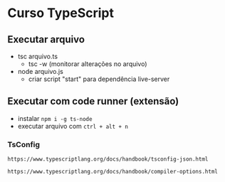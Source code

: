 # Curso TypeScript

## Executar arquivo

* tsc arquivo.ts
    * tsc -w (monitorar alterações no arquivo)
* node arquivo.js
    * criar script "start" para dependência live-server

## Executar com code runner (extensão)

* instalar `npm i -g ts-node`
* executar arquivo com `ctrl + alt + n`

### TsConfig

`https://www.typescriptlang.org/docs/handbook/tsconfig-json.html`

`https://www.typescriptlang.org/docs/handbook/compiler-options.html`
